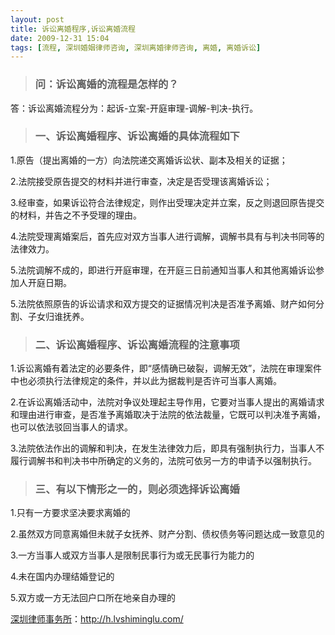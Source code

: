 ```yaml
---
layout: post
title: 诉讼离婚程序,诉讼离婚流程
date: 2009-12-31 15:04
tags: [流程, 深圳婚姻律师咨询, 深圳离婚律师咨询, 离婚, 离婚诉讼]
---
```

<blockquote>
<h3>问：诉讼离婚的流程是怎样的？</h3>
</blockquote>
答：诉讼离婚流程分为：起诉-立案-开庭审理-调解-判决-执行。
<blockquote>
<h3>一、诉讼离婚程序、诉讼离婚的具体流程如下</h3>
</blockquote>
1.原告（提出离婚的一方）向法院递交离婚诉讼状、副本及相关的证据；

2.法院接受原告提交的材料并进行审查，决定是否受理该离婚诉讼；

3.经审查，如果诉讼符合法律规定，则作出受理决定并立案，反之则退回原告提交的材料，并告之不予受理的理由。

4.法院受理离婚案后，首先应对双方当事人进行调解，调解书具有与判决书同等的法律效力。

5.法院调解不成的，即进行开庭审理，在开庭三日前通知当事人和其他离婚诉讼参加人开庭日期。

5.法院依照原告的诉讼请求和双方提交的证据情况判决是否准予离婚、财产如何分割、子女归谁抚养。
<blockquote>
<h3>二、诉讼离婚程序、诉讼离婚流程的注意事项</h3>
</blockquote>
1.诉讼离婚有着法定的必要条件，即“感情确已破裂，调解无效”，法院在审理案件中也必须执行法律规定的条件，并以此为据裁判是否许可当事人离婚。

2.在诉讼离婚活动中，法院对争议处理起主导作用，它要对当事人提出的离婚请求和理由进行审查，是否准予离婚取决于法院的依法裁量，它既可以判决准予离婚，也可以依法驳回当事人的请求。

3.法院依法作出的调解和判决，在发生法律效力后，即具有强制执行力，当事人不履行调解书和判决书中所确定的义务的，法院可依另一方的申请予以强制执行。
<blockquote>
<h3>三、有以下情形之一的，则必须选择诉讼离婚</h3>
</blockquote>
1.只有一方要求坚决要求离婚的

2.虽然双方同意离婚但未就子女抚养、财产分割、债权债务等问题达成一致意见的

3.一方当事人或双方当事人是限制民事行为或无民事行为能力的

4.未在国内办理结婚登记的

5.双方或一方无法回户口所在地亲自办理的

<a href="http://h.lvshiminglu.com/">深圳律师事务所</a>：<a href="http://h.lvshiminglu.com/">http://h.lvshiminglu.com/</a>

